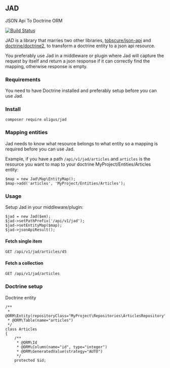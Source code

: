 JAD
---
JSON Api To Doctrine ORM

[![Build Status](https://travis-ci.org/oligus/jad.svg?branch=master)](https://travis-ci.org/oligus/jad)

JAD is a library that marries two other libraries, [tobscure/json-api](https://github.com/tobscure/json-api) and
[doctrine/doctrine2](https://github.com/doctrine/doctrine2), to transform a doctrine entity to a json api resource.

You preferably use Jad in a middleware or plugin where Jad will capture the request by itself and return a json response
if it can correctly find the mapping, otherwise response is empty.

### Requirements

You need to have Doctrine installed and preferably setup before you can use Jad.

### Install

`composer require oligus/jad`

### Mapping entities

Jad needs to know what resource belongs to what entity so a mapping is required before you can use Jad.

Example, if you have a path `/api/v1/jad/articles` and `articles` is the resource you want to map to your doctrine
MyProject/Entities/Articles entity:

```
$map = new Jad\Map\EntityMap();
$map->add('articles', 'MyProject/Entities/Articles');
```

### Usage

Setup Jad in your middleware/plugin:

```
$jad = new Jad($em);
$jad->setPathPrefix('/api/v1/jad');
$jad->setEntityMap($map);
$jad->jsonApiResult();
```

#### Fetch single item

```
GET /api/v1/jad/articles/45
```

#### Fetch a collection

```
GET /api/v1/jad/articles
```

### Doctrine setup

Doctrine entity
```
/**
 * @ORM\Entity(repositoryClass="MyProject\Repositories\ArticlesRepository")
 * @ORM\Table(name="articles")
 */
class Articles
{
    /**
     * @ORM\Id
     * @ORM\Column(name="id", type="integer")
     * @ORM\GeneratedValue(strategy="AUTO")
     */
    protected $id;

```